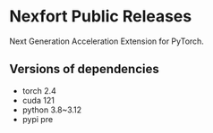# Nexfort Public Releases
Next Generation Acceleration Extension for PyTorch.

## Versions of dependencies
- torch 2.4
- cuda 121
- python 3.8~3.12
- pypi pre
